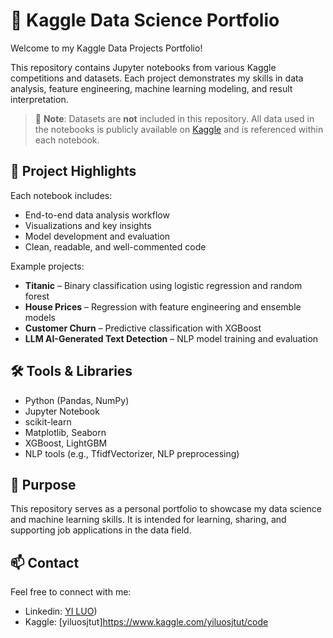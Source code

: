 # 🧠 Kaggle Data Science Portfolio

Welcome to my Kaggle Data Projects Portfolio!

This repository contains Jupyter notebooks from various Kaggle competitions and datasets. Each project demonstrates my skills in data analysis, feature engineering, machine learning modeling, and result interpretation.

> 📌 **Note**: Datasets are **not** included in this repository. All data used in the notebooks is publicly available on [Kaggle](https://www.kaggle.com/) and is referenced within each notebook.

## 📌 Project Highlights

Each notebook includes:
- End-to-end data analysis workflow
- Visualizations and key insights
- Model development and evaluation
- Clean, readable, and well-commented code

Example projects:
- **Titanic** – Binary classification using logistic regression and random forest
- **House Prices** – Regression with feature engineering and ensemble models
- **Customer Churn** – Predictive classification with XGBoost
- **LLM AI-Generated Text Detection** – NLP model training and evaluation

## 🛠️ Tools & Libraries

- Python (Pandas, NumPy)
- Jupyter Notebook
- scikit-learn
- Matplotlib, Seaborn
- XGBoost, LightGBM
- NLP tools (e.g., TfidfVectorizer, NLP preprocessing)

## 💼 Purpose

This repository serves as a personal portfolio to showcase my data science and machine learning skills. It is intended for learning, sharing, and supporting job applications in the data field.

## 📫 Contact

Feel free to connect with me:

- Linkedin: [YI LUO](https://www.linkedin.com/in/yi-luo-physics/))
- Kaggle: [yiluosjtut]https://www.kaggle.com/yiluosjtut/code
